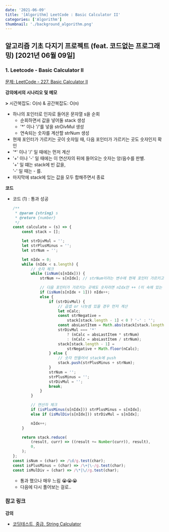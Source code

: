 ```yaml
---
date: '2021-06-09'
title: '[Algorithm] LeetCode : Basic Calculator II'
categories: ['Algorithm']
thumbnail: './background_algorithm.png'
---
```


## 알고리즘 기초 다지기 프로젝트 (feat. 코드없는 프로그래밍) \[2021년 06월 09일\]

### **1.** Leetcode - Basic Calculator II

[문제: LeetCode - 227. Basic Calculator II](https://leetcode.com/problems/basic-calculator-ii/)

**강의에서의 시나리오 및 메모**

**\>** 시간복잡도: O(n) & 공간복잡도: O(n)

-   하나의 포인터로 인자로 들어온 문자열 s을 순회
    -   순회하면서 값을 넣어둘 stack 생성
    -   '\*' 이나 '/'를 넣을 strDivMul 생성
    -   연속되는 숫자를 계산할 strNum 생성
-   현재 포인터가 가르키는 곳이 숫자일 때, 다음 포인터가 가르키는 곳도 숫자인지 확인
-   '\*' 이나 '/' 일 때에는 먼저 계산
-   '+' 이나 '-' 일 때에는 이 연산자의 뒤에 들어오는 숫자는 양/음수를 판별.  
    '+' 일 떄는 stack에 빈 값을,  
    '-' 일 때는 - 를.
-   마지막에 stack에 있는 값을 모두 합해주면서 종료

**코드**

-   코드 (1) : 통과 성공

    ```js
    /**
     * @param {string} s
     * @return {number}
     */
    const calculate = (s) => {
        const stack = [];

        let strDivMul = '';
        let strPlusMinus = '';
        let strNum = '';

        let nIdx = 0;
        while (nIdx < s.length) {
            // 숫자 체크
            while (isNum(s[nIdx])) {
                strNum += s[nIdx]; // strNum이라는 변수에 현재 포인터 가르키고 있는 문자(숫자) in

                // 다음 포인터가 가르키는 곳에도 숫자라면 nIdx만 ++ (이 속에 있는 while문에서 빠져나가지 않고 계산을 위함)
                if (isNum(s[nIdx + 1])) nIdx++;
                else {
                    if (strDivMul) {
                        // 곱셉 or 나눗셈 있을 경우 먼저 계산
                        let nCalc;
                        const strNegative =
                            stack[stack.length - 1] < 0 ? '-' : '';
                        const absLastItem = Math.abs(stack[stack.length - 1]);
                        strDivMul === '*'
                            ? (nCalc = absLastItem * strNum)
                            : (nCalc = absLastItem / strNum);
                        stack[stack.length - 1] =
                            strNegative + Math.floor(nCalc);
                    } else {
                        // 숫자 만들어서 stack에 push
                        stack.push(strPlusMinus + strNum);
                    }
                    strNum = '';
                    strPlusMinus = '';
                    strDivMul = '';
                    break;
                }
            }

            // 연산자 체크
            if (isPlusMinus(s[nIdx])) strPlusMinus = s[nIdx];
            else if (isMulDiv(s[nIdx])) strDivMul = s[nIdx];

            nIdx++;
        }

        return stack.reduce(
            (result, curr) => ((result += Number(curr)), result),
            0,
        );
    };
    const isNum = (char) => /\d/g.test(char);
    const isPlusMinus = (char) => /\+|\-/g.test(char);
    const isMulDiv = (char) => /\*|\//g.test(char);
    ```

    -   통과 했으나 매우 느림 😭😭😭
    -   다음에 다시 풀어보는 걸로..

### **참고 링크**

**강의**

-   [코딩테스트, 중급, String Calculator](https://youtu.be/7Hf55tQR_O0)
